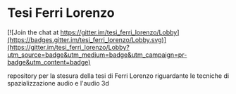 # Tesi Ferri Lorenzo

[![Join the chat at https://gitter.im/tesi_ferri_lorenzo/Lobby](https://badges.gitter.im/tesi_ferri_lorenzo/Lobby.svg)](https://gitter.im/tesi_ferri_lorenzo/Lobby?utm_source=badge&utm_medium=badge&utm_campaign=pr-badge&utm_content=badge)

repository per la stesura della tesi di Ferri Lorenzo riguardante le tecniche di spazializzazione audio e l'audio 3d
